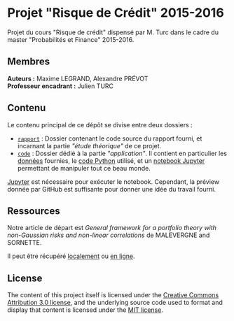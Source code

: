 # Projet "Risque de Crédit" 2015-2016

Projet du cours "Risque de crédit" dispensé par M. Turc dans le cadre du master "Probabilités et Finance" 2015-2016.

## Membres

**Auteurs :** Maxime LEGRAND, Alexandre PRÉVOT  
**Professeur encadrant :** Julien TURC

## Contenu

Le contenu principal de ce dépôt se divise entre deux dossiers :

 - [`rapport`](report) : Dossier contenant le code source du rapport fourni, et incarnant la partie _"étude théorique"_ de ce projet.
 - [`code`](code) : Dossier dédié à la partie _"application"_. Il contient en particulier les [données](code/data) fournies, le [code Python](code/src) utilisé, et un [notebook Jupyter](code/main.ipynb) permettant de manipuler tout ce beau monde.
 
[Jupyter](http://jupyter.org/) est nécessaire pour exécuter le notebook. Cependant, la préview donnée par GitHub est suffisante pour donner une idée du travail fourni.

## Ressources

Notre article de départ est _General framework for a portfolio theory with non-Gaussian
risks and non-linear correlations_ de MALEVERGNE and SORNETTE.

Il peut être récupéré [localement](refs/article.pdf) ou [en ligne](https://arxiv.org/pdf/cond-mat/0103020.pdf).

## License

The content of this project itself is licensed under the [Creative Commons Attribution 3.0 license](http://creativecommons.org/licenses/by/3.0/us/deed.en_US), and the underlying source code used to format and display that content is licensed under the [MIT license](http://opensource.org/licenses/mit-license.php).